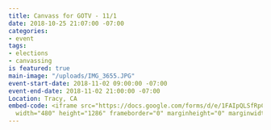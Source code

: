 ```yaml
---
title: Canvass for GOTV - 11/1
date: 2018-10-25 21:07:00 -07:00
categories:
- event
tags:
- elections
- canvassing
is featured: true
main-image: "/uploads/IMG_3655.JPG"
event-start-date: 2018-11-02 09:00:00 -07:00
event-end-date: 2018-11-02 21:00:00 -07:00
Location: Tracy, CA
embed-code: <iframe src="https://docs.google.com/forms/d/e/1FAIpQLSfRpCQiXRmmM-fp57LYvnvOQSlfoedWDJLTBna5B14ovCAzyA/viewform?embedded=true"
  width="480" height="1286" frameborder="0" marginheight="0" marginwidth="0">Loading...</iframe>
---
```


